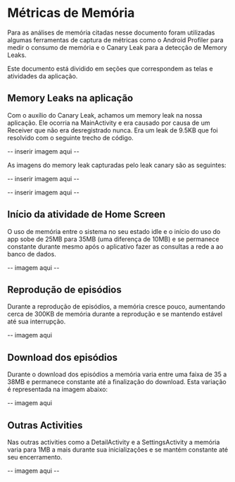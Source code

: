 # Métricas de Memória

Para as análises de memória citadas nesse documento foram utilizadas algumas ferramentas de captura de métricas como o Android Profiler para medir o consumo de memória e o Canary Leak para a detecção de Memory Leaks.

Este documento está dividido em seções que correspondem as telas e atividades da aplicação.

## Memory Leaks na aplicação

Com o auxílio do Canary Leak, achamos um memory leak na nossa aplicação. Ele ocorria na MainActivity e era causado por causa de um Receiver que não era desregistrado nunca. Era um leak de 9.5KB que foi resolvido com o seguinte trecho de código.

-- inserir imagem aqui -- 

As imagens do memory leak capturadas pelo leak canary são as seguintes:

-- inserir imagem aqui -- 

-- inserir imagem aqui --

## Início da atividade de Home Screen

O uso de memória entre o sistema no seu estado idle e o início do uso do app sobe de 25MB para 35MB (uma diferença de 10MB) e se permanece constante durante mesmo após o aplicativo fazer as consultas a rede a ao banco de dados.

-- imagem aqui --

## Reprodução de episódios

Durante a reprodução de episódios, a memória cresce pouco, aumentando cerca de 300KB de memória durante a reprodução e se mantendo estável até sua interrupção.

-- imagem aqui

## Download dos episódios

Durante o download dos episódios a memória varia entre uma faixa de 35 a 38MB e permanece constante até a finalização do download. Esta variação é representada na imagem abaixo:

-- imagem aqui

## Outras Activities

Nas outras activities como a DetailActivity e a SettingsActivity a memória varia para 1MB a mais durante sua inicializações e se mantém constante até seu encerramento.

-- imagem aqui --  